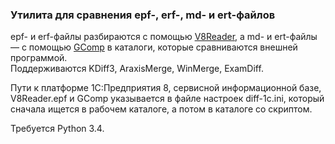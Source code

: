### Утилита для сравнения epf-, erf-, md- и ert-файлов

epf- и erf-файлы разбираются с помощью [V8Reader](https://github.com/xDrivenDevelopment/v8Reader), а md- и 
ert-файлы — с помощью [GComp](http://1c.alterplast.ru/gcomp/) в каталоги, которые сравниваются внешней программой.  
Поддерживаются KDiff3, AraxisMerge, WinMerge, ExamDiff.

Пути к платформе 1С:Предприятия 8, сервисной информационной базе, V8Reader.epf и GComp указывается в файле настроек 
diff-1c.ini, который сначала ищется в рабочем каталоге, а потом в каталоге со скриптом.

Требуется Python 3.4.
